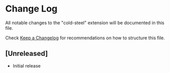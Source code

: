 # Change Log

All notable changes to the "cold-steel" extension will be documented in this file.

Check [Keep a Changelog](http://keepachangelog.com/) for recommendations on how to structure this file.

## [Unreleased]

- Initial release
